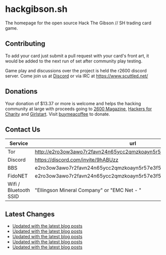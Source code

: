# hackgibson.sh
The homepage for the open source Hack The Gibson // SH trading card game.


## Contributing

To add your card just submit a pull request with your card's front art, it would be added to the next run of set after community play testing.

Game play and discussions over the project is held the r2600 discord server. Come join us at [Discord](https://discord.com/invite/9hABUzz) or via IRC at https://www.scuttled.net/


## Donations

Your donation of $13.37 or more is welcome and helps the hacking community at large with proceeds going to [2600 Magazine](https://2600.com/), [Hackers for Charity](https://hackersforcharity.org) and [Girlstart](https://girlstart.org).  Visit [buymeacoffee](https://www.buymeacoffee.com/hackgibson.sh) to donate.


## Contact Us

Service | url
-|-
Tor | http://e2ro3ow3awo7r2favn24n65ycc2qmzkoayn5r57e3f56nvjwdcgg32ad.onion
Discord | https://discord.com/invite/9hABUzz
BBS | e2ro3ow3awo7r2favn24n65ycc2qmzkoayn5r57e3f56nvjwdcgg32ad.onion:23
FidoNET | e2ro3ow3awo7r2favn24n65ycc2qmzkoayn5r57e3f56nvjwdcgg32ad.onion:24554
Wifi / Bluetooth SSID | "Ellingson Mineral Company" or "EMC Net - <fidonet address>"

## Latest Changes
<!-- BLOG-POST-LIST:START -->
- [Updated with the latest blog posts](https://github.com/DFW2600/hackgibson.sh/commit/1f31220792a3f950248ea08f22fad6ee543084d7)
- [Updated with the latest blog posts](https://github.com/DFW2600/hackgibson.sh/commit/36d6de2e98d872efa72ce61d8e6284401544bec3)
- [Updated with the latest blog posts](https://github.com/DFW2600/hackgibson.sh/commit/f9a7fe5f095b43ae35e7f97e7191826a53235bb6)
- [Updated with the latest blog posts](https://github.com/DFW2600/hackgibson.sh/commit/5a48b29bd877f0e8f1c7949a94ab9920c76be7dd)
- [Updated with the latest blog posts](https://github.com/DFW2600/hackgibson.sh/commit/f3107c0e964bbe4c36fe1916c4b8c22780de3be0)
<!-- BLOG-POST-LIST:END -->
